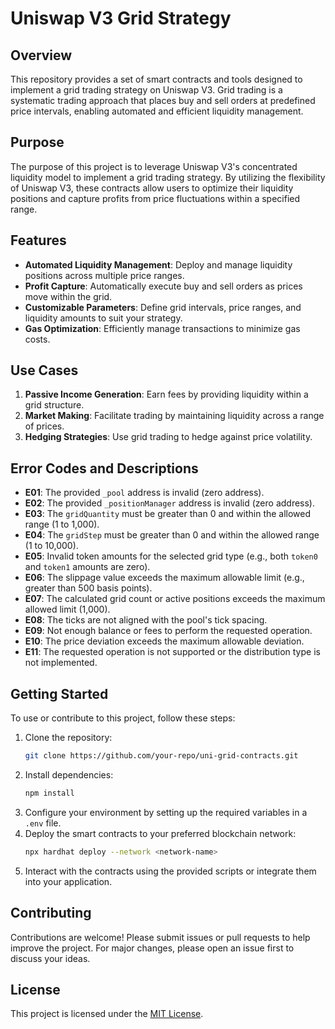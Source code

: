 # Uniswap V3 Grid Strategy

## Overview

This repository provides a set of smart contracts and tools designed to implement a grid trading strategy on Uniswap V3. Grid trading is a systematic trading approach that places buy and sell orders at predefined price intervals, enabling automated and efficient liquidity management.

## Purpose

The purpose of this project is to leverage Uniswap V3's concentrated liquidity model to implement a grid trading strategy. By utilizing the flexibility of Uniswap V3, these contracts allow users to optimize their liquidity positions and capture profits from price fluctuations within a specified range.

## Features

- **Automated Liquidity Management**: Deploy and manage liquidity positions across multiple price ranges.
- **Profit Capture**: Automatically execute buy and sell orders as prices move within the grid.
- **Customizable Parameters**: Define grid intervals, price ranges, and liquidity amounts to suit your strategy.
- **Gas Optimization**: Efficiently manage transactions to minimize gas costs.

## Use Cases

1. **Passive Income Generation**: Earn fees by providing liquidity within a grid structure.
2. **Market Making**: Facilitate trading by maintaining liquidity across a range of prices.
3. **Hedging Strategies**: Use grid trading to hedge against price volatility.

## Error Codes and Descriptions

- **E01**: The provided `_pool` address is invalid (zero address).
- **E02**: The provided `_positionManager` address is invalid (zero address).
- **E03**: The `gridQuantity` must be greater than 0 and within the allowed range (1 to 1,000).
- **E04**: The `gridStep` must be greater than 0 and within the allowed range (1 to 10,000).
- **E05**: Invalid token amounts for the selected grid type (e.g., both `token0` and `token1` amounts are zero).
- **E06**: The slippage value exceeds the maximum allowable limit (e.g., greater than 500 basis points).
- **E07**: The calculated grid count or active positions exceeds the maximum allowed limit (1,000).
- **E08**: The ticks are not aligned with the pool's tick spacing.
- **E09**: Not enough balance or fees to perform the requested operation.
- **E10**: The price deviation exceeds the maximum allowable deviation.
- **E11**: The requested operation is not supported or the distribution type is not implemented.

## Getting Started

To use or contribute to this project, follow these steps:

1. Clone the repository:
    ```bash
    git clone https://github.com/your-repo/uni-grid-contracts.git
    ```
2. Install dependencies:
    ```bash
    npm install
    ```
3. Configure your environment by setting up the required variables in a `.env` file.
4. Deploy the smart contracts to your preferred blockchain network:
    ```bash
    npx hardhat deploy --network <network-name>
    ```
5. Interact with the contracts using the provided scripts or integrate them into your application.

## Contributing

Contributions are welcome! Please submit issues or pull requests to help improve the project. For major changes, please open an issue first to discuss your ideas.

## License

This project is licensed under the [MIT License](LICENSE).